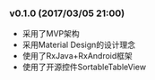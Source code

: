 ﻿### v0.1.0 (2017/03/05 21:00)
- 采用了MVP架构
- 采用Material Design的设计理念
- 使用了RxJava+RxAndroid框架
- 使用了开源控件SortableTableView